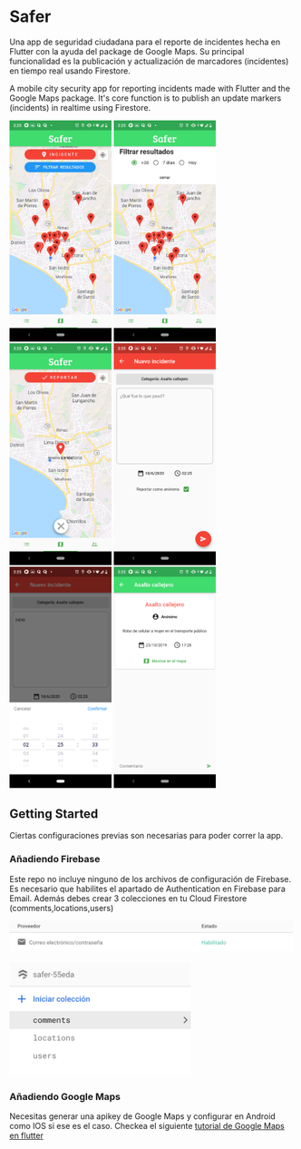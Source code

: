 # Safer
Una app de seguridad ciudadana para el reporte de incidentes hecha en Flutter con la ayuda del package de Google Maps. Su principal funcionalidad es la publicación y actualización de marcadores (incidentes) en tiempo real usando Firestore.

A mobile city security app for reporting incidents made with Flutter and the Google Maps package. It's core function is to publish an update markers (incidents) in realtime using Firestore. 

<img src="screenshots/2.png" width="180"> <img src="screenshots/3.png" width="180"> <img src="screenshots/4.png" width="180">  <img src="screenshots/5.png" width="180"> <img src="screenshots/6.png" width="180"> <img src="screenshots/7.png" width="180">


## Getting Started
Ciertas configuraciones previas son necesarias para poder correr la app. 

### Añadiendo Firebase
Este repo no incluye ninguno de los archivos de configuración de Firebase. Es necesario que habilites el apartado de Authentication en  Firebase para Email. Además debes crear 3 colecciones en tu Cloud Firestore (comments,locations,users)

<img src="screenshots/correo.png" width="500">
</br>
</br>
<img src="screenshots/cloudfirestore.png" height="200">

### Añadiendo Google Maps
Necesitas generar una apikey de Google Maps y configurar en Android como IOS si ese es el caso. Checkea el siguiente [tutorial de Google Maps en flutter](https://medium.com/comunidad-flutter/google-maps-en-flutter-98bedecb528b)
